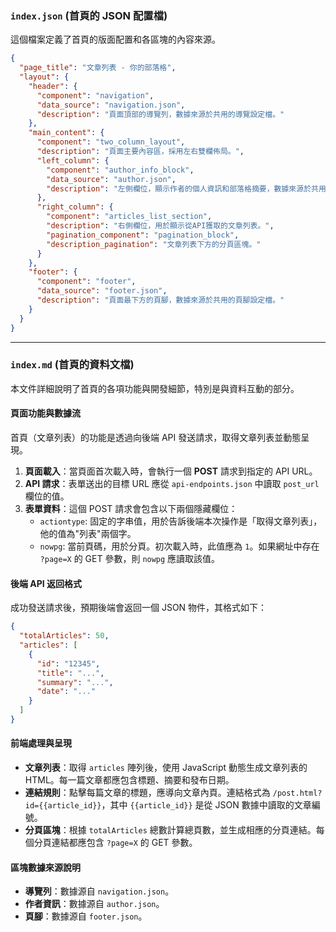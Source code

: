 ### `index.json` (首頁的 JSON 配置檔)

這個檔案定義了首頁的版面配置和各區塊的內容來源。

```json
{
  "page_title": "文章列表 - 你的部落格",
  "layout": {
    "header": {
      "component": "navigation",
      "data_source": "navigation.json",
      "description": "頁面頂部的導覽列，數據來源於共用的導覽設定檔。"
    },
    "main_content": {
      "component": "two_column_layout",
      "description": "頁面主要內容區，採用左右雙欄佈局。",
      "left_column": {
        "component": "author_info_block",
        "data_source": "author.json",
        "description": "左側欄位，顯示作者的個人資訊和部落格摘要，數據來源於共用的作者設定檔。"
      },
      "right_column": {
        "component": "articles_list_section",
        "description": "右側欄位，用於顯示從API獲取的文章列表。",
        "pagination_component": "pagination_block",
        "description_pagination": "文章列表下方的分頁區塊。"
      }
    },
    "footer": {
      "component": "footer",
      "data_source": "footer.json",
      "description": "頁面最下方的頁腳，數據來源於共用的頁腳設定檔。"
    }
  }
}
```

-----

### `index.md` (首頁的資料文檔)

本文件詳細說明了首頁的各項功能與開發細節，特別是與資料互動的部分。

#### 頁面功能與數據流

首頁（文章列表）的功能是透過向後端 API 發送請求，取得文章列表並動態呈現。

1.  **頁面載入**：當頁面首次載入時，會執行一個 **POST** 請求到指定的 API URL。
2.  **API 請求**：表單送出的目標 URL 應從 `api-endpoints.json` 中讀取 `post_url` 欄位的值。
3.  **表單資料**：這個 POST 請求會包含以下兩個隱藏欄位：
      * `actiontype`: 固定的字串值，用於告訴後端本次操作是「取得文章列表」，他的值為"列表"兩個字。
      * `nowpg`: 當前頁碼，用於分頁。初次載入時，此值應為 `1`。如果網址中存在 `?page=X` 的 GET 參數，則 `nowpg` 應讀取該值。

#### 後端 API 返回格式

成功發送請求後，預期後端會返回一個 JSON 物件，其格式如下：

```json
{
  "totalArticles": 50,
  "articles": [
    {
      "id": "12345",
      "title": "...",
      "summary": "...",
      "date": "..."
    }
  ]
}
```

#### 前端處理與呈現

  * **文章列表**：取得 `articles` 陣列後，使用 JavaScript 動態生成文章列表的 HTML。每一篇文章都應包含標題、摘要和發布日期。
  * **連結規則**：點擊每篇文章的標題，應導向文章內頁。連結格式為 `/post.html?id={{article_id}}`，其中 `{{article_id}}` 是從 JSON 數據中讀取的文章編號。
  * **分頁區塊**：根據 `totalArticles` 總數計算總頁數，並生成相應的分頁連結。每個分頁連結都應包含 `?page=X` 的 GET 參數。

#### 區塊數據來源說明

  * **導覽列**：數據源自 `navigation.json`。
  * **作者資訊**：數據源自 `author.json`。
  * **頁腳**：數據源自 `footer.json`。
